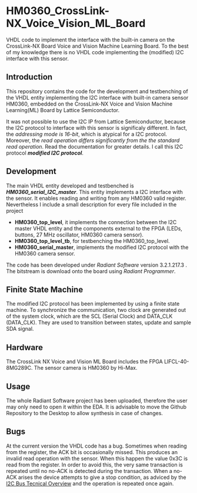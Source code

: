 # HM0360_CrossLink-NX_Voice_Vision_ML_Board

VHDL code to implement the interface with the built-in camera on the CrossLink-NX Board Voice and Vision Machine Learning Board. To the best of my knowledge there is no VHDL code implementing the (modified) I2C interface with this sensor.


## Introduction

This repository contains the code for the development and testbenching of the VHDL entity implementing the I2C interface with built-in camera sensor HM0360, embedded on the CrossLink-NX Voice and Vision Machine Learning(ML) Board by Lattice Semiconductor.

It was not possible to use the I2C IP from Lattice Semiconductor, because the I2C protocol to interface with this sensor is significaly different. In fact, the *addressing mode is 16-bit*, which is atypical for a I2C protocol. Moreover, the *read operation differs significantly from the the standard read operation*. Read the documentation for greater details. I call this I2C protocol ***modified I2C protocol***.

## Development

The main VHDL entity developed and testbenched is ***HM0360_serial_I2C_master***. This entity implements a I2C interface with the sensor. It enables reading and writing from any HM0360 valid register. Nevertheless I include a small description for every file included in the project

* **HM0360_top_level**, it implements the connection between the I2C master VHDL entity and the components external to the FPGA (LEDs, buttons, 27 MHz oscillator, HM0360 camera sensor).
* **HM0360_top_level_tb**, for testbenching the HM0360_top_level.
* **HM0360_serial_master**, implements the modified I2C protocol with the HM0360 camera sensor.

The code has been developed under *Radiant Software* version 3.2.1.217.3 . The bitstream is download onto the board using *Radiant Programmer*.

## Finite State Machine

The modified I2C protocol has been implemented by using a finite state machine. To synchronize the communication, two clock are generated out of the system clock, which are the SCL (Serial Clock) and DATA_CLK (DATA_CLK). They are used to transition between states, update and sample SDA signal.

## Hardware

The CrossLink NX Voice and Vision ML Board includes the FPGA LIFCL-40-8MG289C. The sensor camera is HM0360 by Hi-Max.

## Usage

The whole Radiant Software project has been uploaded, therefore the user may only need to open it within the EDA. It is advisable to move the Github Repository to the Desktop to allow synthesis in case of changes.

## Bugs

At the current version the VHDL code has a bug. Sometimes when reading from the register, the ACK bit is occasionally missed. This produces an invalid read operation with the sensor. When this happen the value 0x3C is read from the register. In order to avoid this, the very same transaction is repeated until no no-ACK is detected during the transaction. When a no-ACK arises the device attempts to give a stop condition, as adviced by the [I2C Bus Tecnical Overview](https://www.esacademy.com/en/library/technical-articles-and-documents/miscellaneous/i2c-bus) and the operation is repeated once again.

